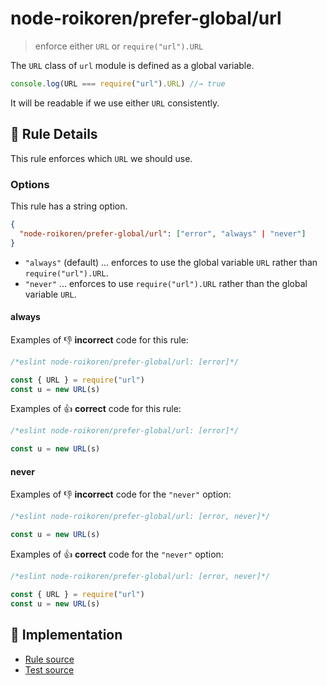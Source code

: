 # node-roikoren/prefer-global/url
> enforce either `URL` or `require("url").URL`

The `URL` class of `url` module is defined as a global variable.

```js
console.log(URL === require("url").URL) //→ true
```

It will be readable if we use either `URL` consistently.

## 📖 Rule Details

This rule enforces which `URL` we should use.

### Options

This rule has a string option.

```json
{
  "node-roikoren/prefer-global/url": ["error", "always" | "never"]
}
```

- `"always"` (default) ... enforces to use the global variable `URL` rather than `require("url").URL`.
- `"never"` ... enforces to use `require("url").URL` rather than the global variable `URL`.

#### always

Examples of :-1: **incorrect** code for this rule:

```js
/*eslint node-roikoren/prefer-global/url: [error]*/

const { URL } = require("url")
const u = new URL(s)
```

Examples of :+1: **correct** code for this rule:

```js
/*eslint node-roikoren/prefer-global/url: [error]*/

const u = new URL(s)
```

#### never

Examples of :-1: **incorrect** code for the `"never"` option:

```js
/*eslint node-roikoren/prefer-global/url: [error, never]*/

const u = new URL(s)
```

Examples of :+1: **correct** code for the `"never"` option:

```js
/*eslint node-roikoren/prefer-global/url: [error, never]*/

const { URL } = require("url")
const u = new URL(s)
```

## 🔎 Implementation

- [Rule source](https://github.com/roikoren755/eslint-plugin-node/blob/v2.0.0/src/rules/prefer-global/url.ts)
- [Test source](https://github.com/roikoren755/eslint-plugin-node/blob/v2.0.0/tests/src/rules/prefer-global/url.ts)
